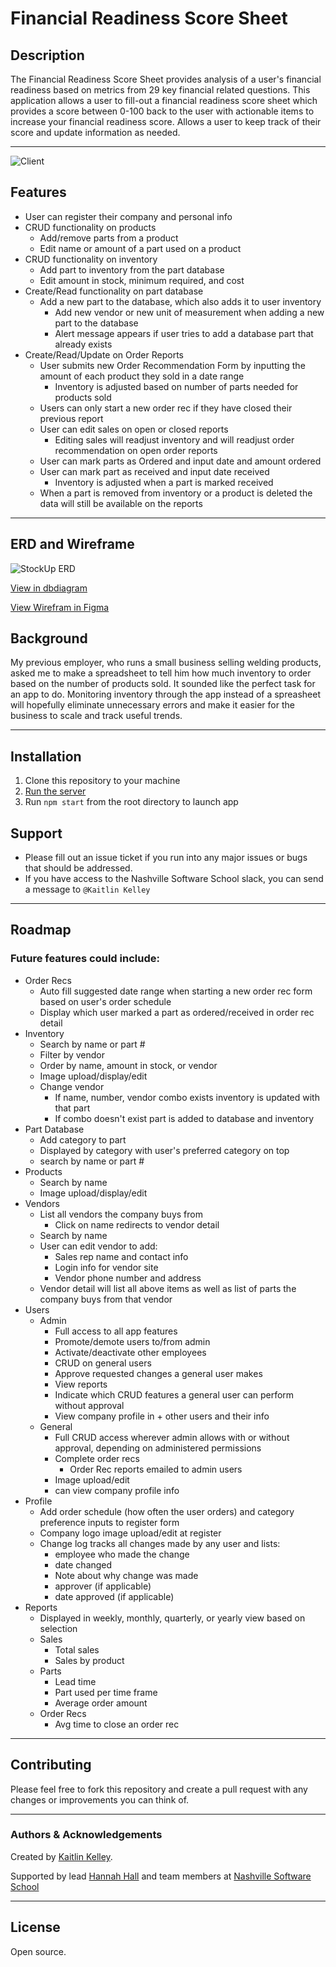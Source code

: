 # Financial Readiness Score Sheet

## Description

The Financial Readiness Score Sheet provides analysis of a user's financial readiness based on metrics from 29 key financial related questions.
This application allows a user to fill-out a financial readiness score sheet which provides a score between 0-100 back to the user with actionable items to increase your financial readiness score.
Allows a user to keep track of their score and update information as needed.


---
![Client](https://img.shields.io/badge/Client%20Side-HTML%2C%20CSS%2C%20React%2C%20React--Bootstrap-blue)

## Features
* User can register their company and personal info
* CRUD functionality on products
    * Add/remove parts from a product
    * Edit name or amount of a part used on a product
* CRUD functionality on inventory
    * Add part to inventory from the part database
    * Edit amount in stock, minimum required, and cost
* Create/Read functionality on part database
    * Add a new part to the database, which also adds it to user inventory
        * Add new vendor or new unit of measurement when adding a new part to the database
        * Alert message appears if user tries to add a database part that already exists
* Create/Read/Update on Order Reports
    * User submits new Order Recommendation Form by inputting the amount of each product they sold in a date range
        * Inventory is adjusted based on number of parts needed for products sold
    * Users can only start a new order rec if they have closed their previous report
    * User can edit sales on open or closed reports
        * Editing sales will readjust inventory and will readjust order recommendation on open order reports
    * User can mark parts as Ordered and input date and amount ordered
    * User can mark part as received and input date received
        * Inventory is adjusted when a part is marked received
    * When a part is removed from inventory or a product is deleted the data will still be available on the reports

---

## ERD and Wireframe

![StockUp ERD](./images/StockUpERD.png)

[View in dbdiagram](https://dbdiagram.io/d/60d1fd81dd6a5971481a4678)

[View Wirefram in Figma](https://www.figma.com/file/FiMs3Xa8e991LFxPXs3dbb/Stock-Up-(mobile)?node-id=0%3A1&viewport=711%2C330%2C0.12415296584367752)

## Background

My previous employer, who runs a small business selling welding products, asked me to make a spreadsheet to tell him how much inventory to order based on the number of products sold. It sounded like the perfect task for an app to do. Monitoring inventory through the app instead of a spreasheet will hopefully eliminate unnecessary errors and make it easier for the business to scale and track useful trends.  

---

## Installation

1. Clone this repository to your machine
3. [Run the server](https://github.com/KaitlinJKelley/stock-up-server)
3. Run `npm start` from the root directory to launch app

## Support

* Please fill out an issue ticket if you run into any major issues or bugs that should be addressed.
* If you have access to the Nashville Software School slack, you can send a message to `@Kaitlin Kelley`

---
## Roadmap

### Future features could include:

* Order Recs
    * Auto fill suggested date range when starting a new order rec form based on user's order schedule 
    * Display which user marked a part as ordered/received in order rec detail
* Inventory
    * Search by name or part # 
    * Filter by vendor 
    * Order by name, amount in stock, or vendor 
    * Image upload/display/edit
    * Change vendor
        * If name, number, vendor combo exists inventory is updated with that part
        * If combo doesn't exist part is added to database and inventory
* Part Database
    * Add category to part 
    * Displayed by category with user's preferred category on top
    * search by name or part #
* Products
    * Search by name
    * Image upload/display/edit
* Vendors
    * List all vendors the company buys from
        * Click on name redirects to vendor detail
    * Search by name
    * User can edit vendor to add:
        * Sales rep name and contact info
        * Login info for vendor site
        * Vendor phone number and address
    * Vendor detail will list all above items as well as list of parts the company buys from that vendor
* Users
    * Admin
        * Full access to all app features 
        * Promote/demote users to/from admin
        * Activate/deactivate other employees 
        * CRUD on general users
        * Approve requested changes a general user makes
        * View reports
        * Indicate which CRUD features a general user can perform without approval
        * View company profile in + other users and their info
    * General 
        * Full CRUD access wherever admin allows with or without approval, depending on administered permissions 
        * Complete order recs
            * Order Rec reports emailed to admin users
        * Image upload/edit 
        * can view company profile info
* Profile 
    * Add order schedule (how often the user orders) and category preference inputs to register form 
    * Company logo image upload/edit at register 
    * Change log tracks all changes made by any user and lists:
        * employee who made the change
        * date changed
        * Note about why change was made
        * approver (if applicable)
        * date approved (if applicable)
* Reports  
    * Displayed in weekly, monthly, quarterly, or yearly view based on selection 
    * Sales
        * Total sales
        * Sales by product
    * Parts
        * Lead time
        * Part used per time frame
        * Average order amount
    * Order Recs
        * Avg time to close an order rec

---
## Contributing

Please feel free to fork this repository and create a pull request with any changes or improvements you can think of. 

---
### Authors & Acknowledgements

Created by [Kaitlin Kelley](https://github.com/kjk1325).

Supported by lead [Hannah Hall](https://github.com/hannahhall) and team members at [Nashville Software School](https://nashvillesoftwareschool.com)

---

## License

Open source.